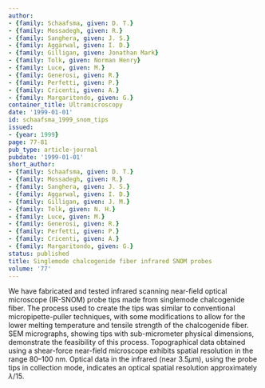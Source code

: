 ```yaml
---
author:
- {family: Schaafsma, given: D. T.}
- {family: Mossadegh, given: R.}
- {family: Sanghera, given: J. S.}
- {family: Aggarwal, given: I. D.}
- {family: Gilligan, given: Jonathan Mark}
- {family: Tolk, given: Norman Henry}
- {family: Luce, given: M.}
- {family: Generosi, given: R.}
- {family: Perfetti, given: P.}
- {family: Cricenti, given: A.}
- {family: Margaritondo, given: G.}
container_title: Ultramicroscopy
date: '1999-01-01'
id: schaafsma_1999_snom_tips
issued:
- {year: 1999}
page: 77-81
pub_type: article-journal
pubdate: '1999-01-01'
short_author:
- {family: Schaafsma, given: D. T.}
- {family: Mossadegh, given: R.}
- {family: Sanghera, given: J. S.}
- {family: Aggarwal, given: I. D.}
- {family: Gilligan, given: J. M.}
- {family: Tolk, given: N. H.}
- {family: Luce, given: M.}
- {family: Generosi, given: R.}
- {family: Perfetti, given: P.}
- {family: Cricenti, given: A.}
- {family: Margaritondo, given: G.}
status: published
title: Singlemode chalcogenide fiber infrared SNOM probes
volume: '77'
---
```

We have fabricated and tested infrared scanning near-field optical microscope (IR-SNOM) probe tips made from singlemode chalcogenide fiber. The process used to create the tips was similar to conventional micropipette-puller techniques, with some modifications to allow for the lower melting temperature and tensile strength of the chalcogenide fiber. SEM micrographs, showing tips with sub-micrometer physical dimensions, demonstrate the feasibility of this process. Topographical data obtained using a shear-force near-field microscope exhibits spatial resolution in the range 80&#8211;100 nm. Optical data in the infrared (near 3.5$\mu$m), using the probe tips in collection mode, indicates an optical spatial resolution approximately $\lambda/15$.
